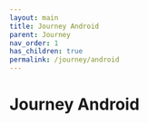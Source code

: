 ```yaml
---
layout: main
title: Journey Android
parent: Journey
nav_order: 1
has_children: true
permalink: /journey/android
---
```


# Journey Android

